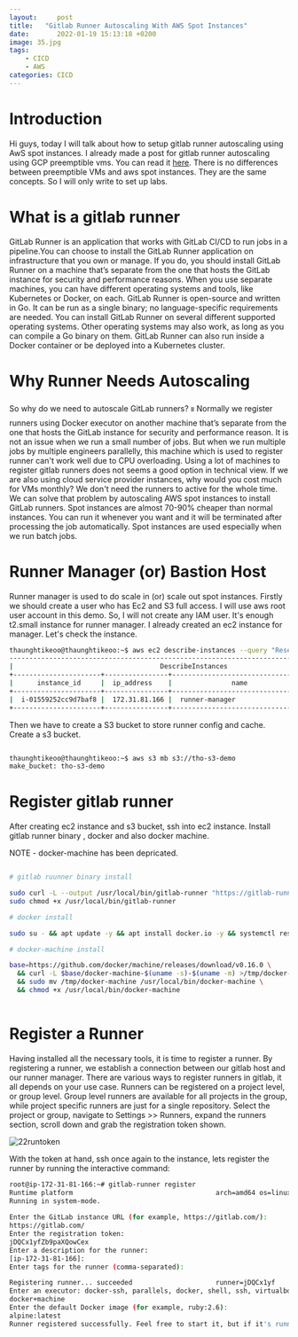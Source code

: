 ```yaml
---
layout:     post
title:   "Gitlab Runner Autoscaling With AWS Spot Instances"
date:       2022-01-19 15:13:18 +0200
image: 35.jpg
tags:
    - CICD
    - AWS
categories: CICD
---
```


<h1> Introduction </h1>

Hi guys, today I will talk about how to setup gitlab runner autoscaling using AwS spot instances. I already made a post for gitlab runner autoscaling using GCP preemptible vms. You can read it [here](https://blog.thaunghtikeoo.info/2021/07/14/gitlab-runner-gcp). There is no differences between preemptible VMs and aws spot instances. They are the same concepts. So I will only write to set up labs. 

<h1> What is a gitlab runner </h1>

GitLab Runner is an application that works with GitLab CI/CD to run jobs in a pipeline.You can choose to install the GitLab Runner application on infrastructure that you own or manage. If you do, you should install GitLab Runner on a machine that’s separate from the one that hosts the GitLab instance for security and performance reasons. When you use separate machines, you can have different operating systems and tools, like Kubernetes or Docker, on each. GitLab Runner is open-source and written in Go. It can be run as a single binary; no language-specific requirements are needed. You can install GitLab Runner on several different supported operating systems. Other operating systems may also work, as long as you can compile a Go binary on them. GitLab Runner can also run inside a Docker container or be deployed into a Kubernetes cluster. 

<h1> Why Runner Needs Autoscaling </h1>

So why do we need to autoscale GitLab runners? ။ Normally we register runners using Docker executor on another machine that’s separate from the one that hosts the GitLab instance for security and performance reason. It is not an issue when we run a small number of jobs. But when we run multiple jobs by multiple engineers parallelly, this machine which is used to register runner can't work well due to CPU overloading. Using a lot of machines to register gitlab runners does not seems a good option in technical view. If we are also using cloud service provider instances, why would you cost much for VMs monthly? We don't need the runners to active for the whole time. We can solve that problem by autoscaling AWS spot instances to install GitLab runners. Spot instances are almost 70-90% cheaper than normal instances. You can run it whenever you want and it will be terminated after processing the job automatically. Spot instances are used especially when we run batch jobs.  

<h1> Runner Manager (or) Bastion Host </h1>

Runner manager is used to do scale in (or) scale out spot instances. Firstly we should create a user who has Ec2 and S3 full access. I will use aws root user account in this demo. So, I will not create any IAM user. It's enough t2.small instance for runner manager. I already created an ec2 instance for manager. Let's check the instance.

```bash
thaunghtikeoo@thaunghtikeoo:~$ aws ec2 describe-instances --query "Reservations[*].Instances[*].{name: Tags[?Key=='Name'] | [0].Value, instance_id: InstanceId, ip_address: PrivateIpAddress, state: State.Name}" --output table
--------------------------------------------------------------------------------------------
|                                     DescribeInstances                                    |
+----------------------+----------------+------------------------------------+-------------+
|      instance_id     |  ip_address    |               name                 |    state    |
+----------------------+----------------+------------------------------------+-------------+
|  i-01559252cc9d7baf8 |  172.31.81.166 |  runner-manager                    |  running    |
+----------------------+----------------+------------------------------------+-------------+
```
Then we have to create a S3 bucket to store runner config and cache. Create a s3 bucket.

```bash

thaunghtikeoo@thaunghtikeoo:~$ aws s3 mb s3://tho-s3-demo
make_bucket: tho-s3-demo
```
<h1> Register gitlab runner </h1>

After creating ec2 instance and s3 bucket, ssh into ec2 instance. Install gitlab runner binary , docker and also docker machine.

NOTE - docker-machine has been depricated.

```bash

# gitlab ruunner binary install 

sudo curl -L --output /usr/local/bin/gitlab-runner "https://gitlab-runner-downloads.s3.amazonaws.com/latest/binaries/gitlab-runner-linux-amd64"
sudo chmod +x /usr/local/bin/gitlab-runner

# docker install 

sudo su - && apt update -y && apt install docker.io -y && systemctl restart docker

# docker-machine install 

base=https://github.com/docker/machine/releases/download/v0.16.0 \
  && curl -L $base/docker-machine-$(uname -s)-$(uname -m) >/tmp/docker-machine \
  && sudo mv /tmp/docker-machine /usr/local/bin/docker-machine \
  && chmod +x /usr/local/bin/docker-machine
  
```  
<h1> Register a Runner </h1>

Having installed all the necessary tools, it is time to register a runner. By registering a runner, we establish a connection between our gitlab host and our runner manager. There are various ways to register runners in gitlab, it all depends on your use case. Runners can be registered on a project level, or group level. Group level runners are available for all projects in the group, while project specific runners are just for a single repository. Select the project or group, navigate to Settings >> Runners, expand the runners section, scroll down and grab the registration token shown.

![22runtoken](22runtoken.png)

With the token at hand, ssh once again to the instance, lets register the runner by running the interactive command:

```bash
root@ip-172-31-81-166:~# gitlab-runner register
Runtime platform                                    arch=amd64 os=linux pid=15351 revision=98daeee0 version=14.7.0
Running in system-mode.                            
                                                   
Enter the GitLab instance URL (for example, https://gitlab.com/):
https://gitlab.com/
Enter the registration token:
jDQCx1yfZb9paXQowCex
Enter a description for the runner:
[ip-172-31-81-166]: 
Enter tags for the runner (comma-separated):

Registering runner... succeeded                     runner=jDQCx1yf
Enter an executor: docker-ssh, parallels, docker, shell, ssh, virtualbox, docker+machine, docker-ssh+machine, kubernetes, custom:
docker+machine
Enter the default Docker image (for example, ruby:2.6):
alpine:latest
Runner registered successfully. Feel free to start it, but if it's running already the config should be automatically reloaded! 
```

